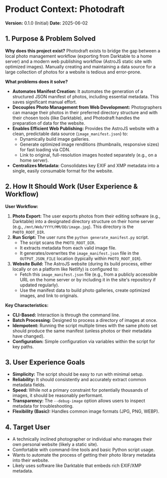 # Product Context: Photodraft

**Version:** 0.1.0 (Initial)
**Date:** 2025-06-02

## 1. Purpose & Problem Solved

**Why does this project exist?**
Photodraft exists to bridge the gap between a local photo management workflow (exporting from Darktable to a home server) and a modern web publishing workflow (AstroJS static site with optimized images). Manually creating and maintaining a data source for a large collection of photos for a website is tedious and error-prone.

**What problems does it solve?**
*   **Automates Manifest Creation:** It automates the generation of a structured JSON manifest of photos, including essential metadata. This saves significant manual effort.
*   **Decouples Photo Management from Web Development:** Photographers can manage their photos in their preferred directory structure and with their chosen tools (like Darktable), and Photodraft handles the preparation of data for the website.
*   **Enables Efficient Web Publishing:** Provides the AstroJS website with a clean, predictable data source (`image_manifest.json`) to:
    *   Dynamically build image galleries.
    *   Generate optimized image renditions (thumbnails, responsive sizes) for fast loading via CDN.
    *   Link to original, full-resolution images hosted separately (e.g., on a home server).
*   **Centralizes Metadata:** Consolidates key EXIF and XMP metadata into a single, easily consumable format for the website.

## 2. How It Should Work (User Experience & Workflow)

**User Workflow:**
1.  **Photo Export:** The user exports photos from their editing software (e.g., Darktable) into a designated directory structure on their home server (e.g., `/mnt/Web/YYYY/MM/DD/image.jpg`). This directory is the `PHOTO_ROOT_DIR`.
2.  **Run Script:** The user runs the `python generate_manifest.py` script.
    *   The script scans the `PHOTO_ROOT_DIR`.
    *   It extracts metadata from each valid image file.
    *   It generates/overwrites the `image_manifest.json` file in the `OUTPUT_JSON_FILE` location (typically within `PHOTO_ROOT_DIR`).
3.  **Website Build:** The AstroJS website (during its build process, either locally or on a platform like Netlify) is configured to:
    *   Fetch this `image_manifest.json` file (e.g., from a publicly accessible URL on the home server or by including it in the site's repository if updated regularly).
    *   Use the manifest data to build photo galleries, create optimized images, and link to originals.

**Key Characteristics:**
*   **CLI-Based:** Interaction is through the command line.
*   **Batch Processing:** Designed to process a directory of images at once.
*   **Idempotent:** Running the script multiple times with the same photo set should produce the same manifest (unless photos or their metadata have changed).
*   **Configuration:** Simple configuration via variables within the script for key paths.

## 3. User Experience Goals

*   **Simplicity:** The script should be easy to run with minimal setup.
*   **Reliability:** It should consistently and accurately extract common metadata fields.
*   **Speed:** While not a primary constraint for potentially thousands of images, it should be reasonably performant.
*   **Transparency:** The `--debug-image` option allows users to inspect metadata for troubleshooting.
*   **Flexibility (Basic):** Handles common image formats (JPG, PNG, WEBP).

## 4. Target User

*   A technically inclined photographer or individual who manages their own personal website (likely a static site).
*   Comfortable with command-line tools and basic Python script usage.
*   Wants to automate the process of getting their photo library metadata into their website.
*   Likely uses software like Darktable that embeds rich EXIF/XMP metadata.

